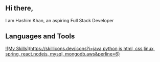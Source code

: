 ## Hi there, 
I am Hashim Khan, an aspiring Full Stack Developer

## Languages and Tools

[![My Skills](https://skillicons.dev/icons?i=java,python,js,html, css,linux, spring, react,nodejs, mysql, mongodb,aws&perline=6)](https://skillicons.dev)
